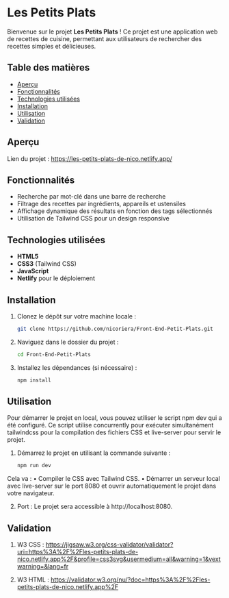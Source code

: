 # Les Petits Plats

Bienvenue sur le projet **Les Petits Plats** ! Ce projet est une application web de recettes de cuisine, permettant aux utilisateurs de rechercher des recettes simples et délicieuses.

## Table des matières

- [Aperçu](#aperçu)
- [Fonctionnalités](#fonctionnalités)
- [Technologies utilisées](#technologies-utilisées)
- [Installation](#installation)
- [Utilisation](#utilisation)
- [Validation](#validation)

## Aperçu

Lien du projet : https://les-petits-plats-de-nico.netlify.app/

## Fonctionnalités

- Recherche par mot-clé dans une barre de recherche
- Filtrage des recettes par ingrédients, appareils et ustensiles
- Affichage dynamique des résultats en fonction des tags sélectionnés
- Utilisation de Tailwind CSS pour un design responsive

## Technologies utilisées

- **HTML5**
- **CSS3** (Tailwind CSS)
- **JavaScript**
- **Netlify** pour le déploiement

## Installation

1. Clonez le dépôt sur votre machine locale :

   ```bash
   git clone https://github.com/nicoriera/Front-End-Petit-Plats.git

   ```

2. Naviguez dans le dossier du projet :

   ```bash
   cd Front-End-Petit-Plats

   ```

3. Installez les dépendances (si nécessaire) :

   ```bash
   npm install
   ```

## Utilisation

Pour démarrer le projet en local, vous pouvez utiliser le script npm dev qui a été configuré. Ce script utilise concurrently pour exécuter simultanément tailwindcss pour la compilation des fichiers CSS et live-server pour servir le projet.

1. Démarrez le projet en utilisant la commande suivante :

   ```bash
   npm run dev
   ```

Cela va :
• Compiler le CSS avec Tailwind CSS.
• Démarrer un serveur local avec live-server sur le port 8080 et ouvrir automatiquement le projet dans votre navigateur.

2. Port : Le projet sera accessible à http://localhost:8080.

## Validation

1. W3 CSS : https://jigsaw.w3.org/css-validator/validator?uri=https%3A%2F%2Fles-petits-plats-de-nico.netlify.app%2F&profile=css3svg&usermedium=all&warning=1&vextwarning=&lang=fr

2. W3 HTML : https://validator.w3.org/nu/?doc=https%3A%2F%2Fles-petits-plats-de-nico.netlify.app%2F
